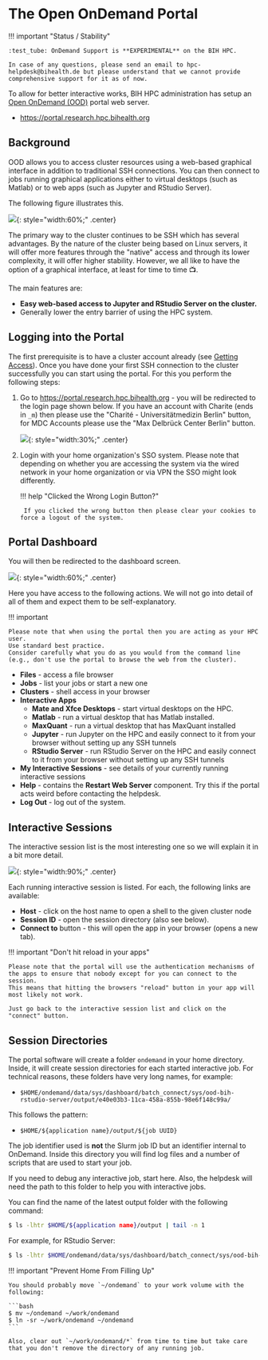 # The Open OnDemand Portal

!!! important "Status / Stability"

    :test_tube: OnDemand Support is **EXPERIMENTAL** on the BIH HPC.

    In case of any questions, please send an email to hpc-helpdesk@bihealth.de but please understand that we cannot provide comprehensive support for it as of now.

To allow for better interactive works, BIH HPC administration has setup an  [Open OnDemand (OOD)](https://openondemand.org/) portal web server.

- https://portal.research.hpc.bihealth.org

## Background

OOD allows you to access cluster resources using a web-based graphical interface in addition to traditional SSH connections.
You can then connect to jobs running graphical applications either to virtual desktops (such as Matlab) or to web apps (such as Jupyter and RStudio Server).


The following figure illustrates this.

![](figures/ondemand-overview.png){: style="width:60%;" .center}

The primary way to the cluster continues to be SSH which has several advantages.
By the nature of the cluster being based on Linux servers, it will offer more features through the "native" access and through its lower complexity, it will offer higher stability.
However, we all like to have the option of a graphical interface, at least for time to time :tv:.

The main features are:

- **Easy web-based access to Jupyter and RStudio Server on the cluster.**
- Generally lower the entry barrier of using the HPC system.

## Logging into the Portal

The first prerequisite is to have a cluster account already (see [Getting Access](/admin/getting-access/)).
Once you have done your first SSH connection to the cluster successfully you can start using the portal.
For this you perform the following steps:

1. Go to https://portal.research.hpc.bihealth.org - you will be redirected to the login page shown below.
   If you have an account with Charite (ends in `_m`) then please use the "Charité - Universitätmedizin Berlin" button, for MDC Accounts please use the "Max Delbrück Center Berlin" button.

    ![](figures/ondemand-hpc-sso.png){: style="width:30%;" .center}
2. Login with your home organization's SSO system.
   Please note that depending on whether you are accessing the system via the wired network in your home organization or via VPN the SSO might look differently.

    !!! help "Clicked the Wrong Login Button?"

        If you clicked the wrong button then please clear your cookies to force a logout of the system.

## Portal Dashboard

You will then be redirected to the dashboard screen.

![](figures/ondemand-dashboard.png){: style="width:60%;" .center}

Here you have access to the following actions.
We will not go into detail of all of them and expect them to be self-explanatory.

!!! important

    Please note that when using the portal then you are acting as your HPC user.
    Use standard best practice.
    Consider carefully what you do as you would from the command line (e.g., don't use the portal to browse the web from the cluster).

- **Files** - access a file browser
- **Jobs** - list your jobs or start a new one
- **Clusters** - shell access in your browser
- **Interactive Apps**
    - **Mate and Xfce Desktops** - start virtual desktops on the HPC.
    - **Matlab** - run a virtual desktop that has Matlab installed.
    - **MaxQuant** - run a virtual desktop that has MaxQuant installed
    - **Jupyter** - run Jupyter on the HPC and easily connect to it from your browser without setting up any SSH tunnels
    - **RStudio Server** - run RStudio Server on the HPC and easily connect to it from your browser without setting up any SSH tunnels
- **My Interactive Sessions** - see details of your currently running interactive sessions
- **Help** - contains the **Restart Web Server** component. Try this if the portal acts weird before contacting the helpdesk.
- **Log Out** - log out of the system.

## Interactive Sessions

The interactive session list is the most interesting one so we will explain it in a bit more detail.

![](figures/ondemand-my-sessions.png){: style="width:90%;" .center}

Each running interactive session is listed.
For each, the following links are available:

- **Host** - click on the host name to open a shell to the given cluster node
- **Session ID** - open the session directory (also see below).
- **Connect to** button - this will open the app in your browser (opens a new tab).

!!! important "Don't hit reload in your apps"

    Please note that the portal will use the authentication mechanisms of the apps to ensure that nobody except for you can connect to the session.
    This means that hitting the browsers "reload" button in your app will most likely not work.

    Just go back to the interactive session list and click on the "connect" button.

## Session Directories

The portal software will create a folder `ondemand` in your home directory.
Inside, it will create session directories for each started interactive job.
For technical reasons, these folders have very long names, for example:

- `$HOME/ondemand/data/sys/dashboard/batch_connect/sys/ood-bih-rstudio-server/output/e40e03b3-11ca-458a-855b-98e6f148c99a/`

This follows the pattern:

- `$HOME/${application name}/output/${job UUID}`

The job identifier used is **not** the Slurm job ID but an identifier internal to OnDemand.
Inside this directory you will find log files and a number of scripts that are used to start your job.

If you need to debug any interactive job, start here.
Also, the helpdesk will need the path to this folder to help you with interactive jobs.

You can find the name of the latest output folder with the following command:

```bash
$ ls -lhtr $HOME/${application name}/output | tail -n 1
```

For example, for RStudio Server:

```bash
$ ls -lhtr $HOME/ondemand/data/sys/dashboard/batch_connect/sys/ood-bih-rstudio-server/output | tail -n 1
```

!!! important "Prevent Home From Filling Up"

    You should probably move `~/ondemand` to your work volume with the following:

    ```bash
    $ mv ~/ondemand ~/work/ondemand
    $ ln -sr ~/work/ondemand ~/ondemand
    ```

    Also, clear out `~/work/ondemand/*` from time to time but take care that you don't remove the directory of any running job.
